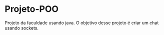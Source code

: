 # Projeto-POO
Projeto da faculdade usando java. O objetivo desse projeto é criar um chat usando sockets. 
